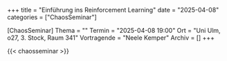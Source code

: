+++
title = "Einführung ins Reinforcement Learning"
date = "2025-04-08"
categories = ["ChaosSeminar"]

[ChaosSeminar]
Thema = ""
Termin = "2025-04-08 19:00"
Ort = "Uni Ulm, o27, 3. Stock, Raum 341"
Vortragende = "Neele Kemper"
Archiv = []
+++

{{< chaosseminar >}}



